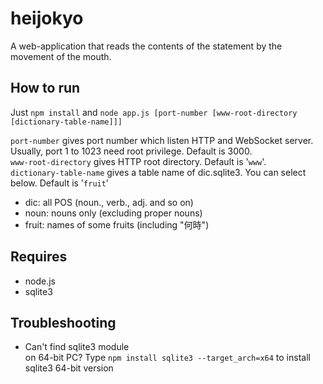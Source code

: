 heijokyo
========

A web-application that reads the contents of the statement by the movement of the mouth.

How to run
---
Just `npm install` and `node app.js [port-number [www-root-directory [dictionary-table-name]]]`

`port-number` gives port number which listen HTTP and WebSocket server. Usually, port 1 to 1023 need root privilege. Default is 3000.  
`www-root-directory` gives HTTP root directory. Default is '`www`'.  
`dictionary-table-name` gives a table name of dic.sqlite3. You can select below. Default is '`fruit`'  
* dic: all POS (noun., verb., adj. and so on)
* noun: nouns only (excluding proper nouns)
* fruit: names of some fruits (including "何時")

Requires
---
* node.js
* sqlite3
 
Troubleshooting
---
* Can't find sqlite3 module  
    on 64-bit PC?
    Type `npm install sqlite3 --target_arch=x64` to install sqlite3 64-bit version


